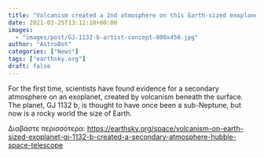 ```yaml
---
title: "Volcanism created a 2nd atmosphere on this Earth-sized exoplanet"
date: 2021-03-25T13:12:10+00:00
images:
  - "images/post/GJ-1132-b-artist-concept-800x450.jpg"
author: "AstroBot"
categories: ["News"]
tags: ["earthsky.org"]
draft: false
---
```


For the first time, scientists have found evidence for a secondary atmosphere on an exoplanet, created by volcanism beneath the surface. The planet, GJ 1132 b, is thought to have once been a sub-Neptune, but now is a rocky world the size of Earth.

Διαβάστε περισσότερα: https://earthsky.org/space/volcanism-on-earth-sized-exoplanet-gj-1132-b-created-a-secondary-atmosphere-hubble-space-telescope
